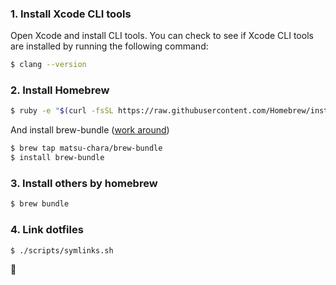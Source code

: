 ### 1. Install Xcode CLI tools
Open Xcode and install CLI tools.
You can check to see if Xcode CLI tools are installed by running the following command:
```bash
$ clang --version
```

### 2. Install Homebrew
```bash
$ ruby -e "$(curl -fsSL https://raw.githubusercontent.com/Homebrew/install/master/install)"
```

And install brew-bundle ([work around](http://qiita.com/matsu_chara/items/78d0d0299a2f45270046))

```bash
$ brew tap matsu-chara/brew-bundle
$ install brew-bundle
```

### 3. Install others by homebrew
```bash
$ brew bundle
```

### 4. Link dotfiles
```bash
$ ./scripts/symlinks.sh
```

:dancers:
